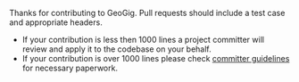 Thanks for contributing to GeoGig. Pull requests should include a test case and appropriate headers.
* If your contribution  is less then 1000 lines a project committer will review and apply it to the codebase on your behalf.
* If your contribution is over 1000 lines please check [committer guidelines](https://www.eclipse.org/legal/committerguidelines.php) for necessary paperwork.
